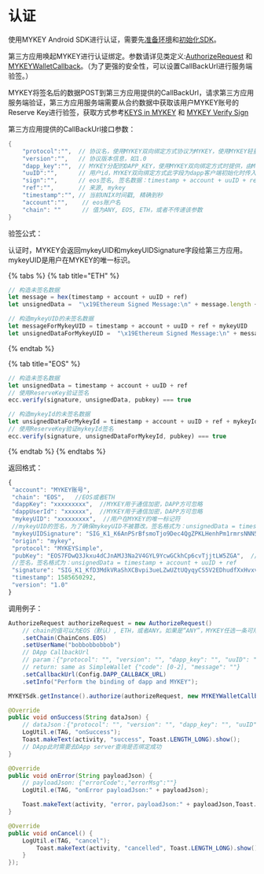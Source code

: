 # 认证

使用MYKEY Android SDK进行认证，需要先[准备环境](preconditions.md)和[初始化SDK](initiate-sdk.md)。

第三方应用唤起MYKEY进行认证绑定。参数请详见类定义:[AuthorizeRequest](../../dive-into-mykey/classes-and-methods/#lei-authorizerequest) 和 [MYKEYWalletCallback](../../dive-into-mykey/classes-and-methods/#lei-mykeywalletcallback)。（为了更强的安全性，可以设置CallBackUrl进行服务端验签。）

MYKEY将签名后的数据POST到第三方应用提供的CallBackUrl，请求第三方应用服务端验证，第三方应用服务端需要从合约数据中获取该用户MYKEY账号的Reserve Key进行验签，获取方式参考[KEYS in MYKEY](../../dive-into-mykey/mykey-on-eos.md#keydata表中的密钥) 和 [MYKEY Verify Sign](../../dive-into-mykey/mykey-on-eos.md#如何检查dapps是否在mykey-webview中运行)

第三方应用提供的CallBackUrl接口参数：

```java
{
    "protocol":"",  // 协议名，使用MYKEY双向绑定方式协议为MYKEY，使用MYKEY轻量级方式协议为MYKEYSimple
    "version":"",   // 协议版本信息，如1.0
    "dapp_key":"",  // MYKEY分配的DAPP_KEY，使用MYKEY双向绑定方式时提供，由MYKEY服务端分配，从dapp客户端初始化方法传入
    "uuID":"",      // 用户id，MYKEY双向绑定方式此字段为dapp客户端初始化时传入的uuid；MYKEY轻量级方式此字段为用户的设备ID；
    "sign":"",      // eos签名, 签名数据：timestamp + account + uuID + ref
    "ref":"",       // 来源, mykey
    "timestamp":"", // 当前UNIX时间戳, 精确到秒
    "account":"",    // eos账户名
    "chain": ""      // 值为ANY, EOS, ETH，或者不传递该参数
}
```

验签公式：

认证时，MYKEY会返回mykeyUID和mykeyUIDSignature字段给第三方应用。mykeyUID是用户在MYKEY的唯一标识。

{% tabs %}
{% tab title="ETH" %}
```javascript
// 构造未签名数据
let message = hex(timestamp + account + uuID + ref)
let unsignedData =  "\x19Ethereum Signed Message:\n" + message.length + message

// 构造mykeyUID的未签名数据
let messageForMykeyUID = timestamp + account + uuID + ref + mykeyUID
let unsignedDataForMykeyUID =  "\x19Ethereum Signed Message:\n" + messageForMykeyUID.length + messageForMykeyUID
```
{% endtab %}

{% tab title="EOS" %}
```javascript
// 构造未签名数据
let unsignedData = timestamp + account + uuID + ref
// 使用ReserveKey验证签名
ecc.verify(signature, unsignedData, pubkey) === true

// 构造mykeyId的未签名数据
let unsignedDataForMykeyId = timestamp + account + uuID + ref + mykeyId
// 使用ReserveKey验证mykeyId签名
ecc.verify(signature, unsignedDataForMykeyId, pubkey) === true
```
{% endtab %}
{% endtabs %}

返回格式：

```javascript
{
 "account": "MYKEY账号",  
 "chain": "EOS",   //EOS或者ETH
 "dappKey": "xxxxxxxxx",  //MYKEY用于通信加密，DAPP方可忽略
 "dappUserId": "xxxxxx",  //MYKEY用于通信加密，DAPP方可忽略
 "mykeyUID": "xxxxxxxxx",  //用户在MYKEY的唯一标记符
 //mykeyUID的签名，为了确保mykeyUID不被篡改。签名格式为：unsignedData = timestamp + account + uuID + ref + mykeyUID
 "mykeyUIDSignature": "SIG_K1_K6AnPSrBfsmoTjo9Dec4QgZPKLHenhPm1rmrsNNN5sxhoa2ERQ7jySYb1NKqG5LrafTRBDe2fAEJkD1xMWYaUQYuygJbL3",  
 "origin": "mykey",
 "protocol": "MYKEYSimple",
 "pubKey": "EOS7FDwQ3Jkxu4dCJnAMJ3Na2V4GYL9YcwGCkhCp6cvTjjtLW5ZGA",  //用户的ReservedKey
 //签名，签名格式为：unsignedData = timestamp + account + uuID + ref
 "signature": "SIG_K1_KfD3MdkVRaShXCBvpi3ueLZwUZtUQyqyCS5V2EDhudfXxHvxvS7fSwZHo7aSs7WXLjfLezpThaEbFbk2yafUTzR53kwc2x",
 "timestamp": 1585650292,
 "version": "1.0"
}
```

调用例子：

```java
AuthorizeRequest authorizeRequest = new AuthorizeRequest()
    // chain的值可以为EOS（默认）, ETH，或者ANY。如果是“ANY”，MYKEY任选一条可用的链签名并修改chain为可用链的值(例如：ETH或EOS)，并返回给SDK接入方
    .setChain(ChainCons.EOS)      
    .setUserName("bobbobbobbob")
    // DApp CallbackUrl
    // param：{"protocol": "", "version": "", "dapp_key": "", "uuID": "", "public_key": "", "sign": "", "ref": "", "timestamp": "", "account": ""}
    // return: same as SimpleWallet {"code": [0-2], "message": ""}
    .setCallbackUrl(Config.DAPP_CALLBACK_URL)
    .setInfo("Perform the binding of dapp and MYKEY");

MYKEYSdk.getInstance().authorize(authorizeRequest, new MYKEYWalletCallback() {

@Override
public void onSuccess(String dataJson) {
    // dataJson：{"protocol": "", "version": "", "dapp_key": "", "uuID": "", "public_key": "", "sign": "", "ref": "", "timestamp": "", "account": ""}
    LogUtil.e(TAG, "onSuccess");
    Toast.makeText(activity, "success", Toast.LENGTH_LONG).show();
    // DApp此时需要去DApp server查询是否绑定成功
}

@Override
public void onError(String payloadJson) {
    // payloadJson: {"errorCode":,"errorMsg":""}
    LogUtil.e(TAG, "onError payloadJson:" + payloadJson);

    Toast.makeText(activity, "error，payloadJson:" + payloadJson,Toast.LENGTH_LONG).show();
}

@Override
public void onCancel() {
    LogUtil.e(TAG, "cancel");
        Toast.makeText(activity, "cancelled", Toast.LENGTH_LONG).show();
    }
});
```

